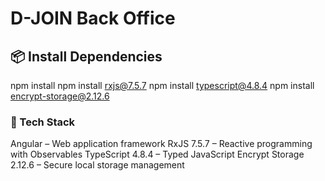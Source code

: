 # D-JOIN Back Office

## 📦 Install Dependencies
npm install
npm install rxjs@7.5.7
npm install typescript@4.8.4
npm install encrypt-storage@2.12.6


### 🧱 Tech Stack
Angular – Web application framework
RxJS 7.5.7 – Reactive programming with Observables
TypeScript 4.8.4 – Typed JavaScript
Encrypt Storage 2.12.6 – Secure local storage management